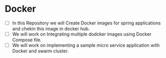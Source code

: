 # Docker  
- [ ] In this Repository we will Create Docker images for spring applications and chekin this image in docker hub.  
- [ ] We will work on Integrating multiple dodcker images using Docker Compose file.  
- [ ] We will work on implementing a sample micro service application with Docker and swarm cluster.  

